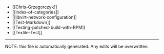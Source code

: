 * [[Chris-Grzegorczyk]]
* [[index-of-categories]]
* [[libvirt-network-configuration]]
* [[Test-Markdown]]
* [[Testing-patched-build-with-RPM]]
* [[Textile-Test]]


*****
NOTE: this file is automatically generated. Any edits will be overwritten.
